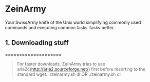 # ZeinArmy
Your SwissArmy knife of the Unix world simplifying commonly used commands and executing common tasks Tasks better.

## 1. Downloading stuff
====================
> For faster downloads, ZeinArmy tries to use aria2c(http://aria2.sourceforge.net/) first before resorting to the standard
wget.
    ./zeinarmy.sh dl <url> <output name>
OR
    ./zeinarmy.sh dl <url> 


